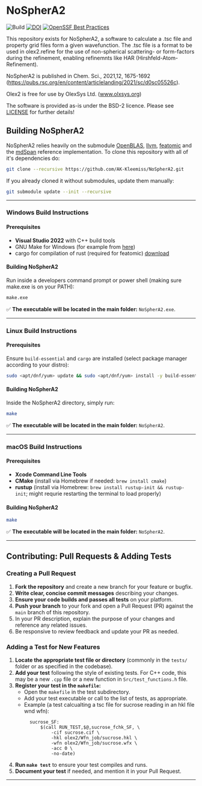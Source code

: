 # NoSpherA2

![Build](https://github.com/AK-Kleemiss/NoSpherA2/actions/workflows/c-cpp_all.yml/badge.svg)
[![DOI](https://img.shields.io/badge/DOI-10.1039/D0SC05526C-blue.svg)](https://doi.org/10.1039/D0SC05526C)
[![OpenSSF Best Practices](https://www.bestpractices.dev/projects/10849/badge)](https://www.bestpractices.dev/projects/10849)

This repository exists for NoSpherA2, a software to calculate a .tsc file and property grid files form a given wavefunction. The .tsc file is a format to be used in olex2.refine for the use of non-spherical scattering- or form-factors during the refinement, enabling refinemnts like HAR (Hirshfeld-Atom-Refinement).

NoSpherA2 is published in Chem. Sci., 2021,12, 1675-1692 (https://pubs.rsc.org/en/content/articlelanding/2021/sc/d0sc05526c).

Olex2 is free for use by OlexSys Ltd. (www.olxsys.org)

The software is provided as-is under the BSD-2 licence. Please see [LICENSE](./LICENSE) for further details!

## Building NoSpherA2
NoSpherA2 relies heavily on the submodule [OpenBLAS](https://github.com/OpenMathLib/OpenBLAS/tree/a64b75a2e00691b126a3c342a265f96fac98514f), [llvm](https://github.com/llvm/llvm-project/tree/2db262886f0c06c079e1b2808c4c14c16f8861b5), [featomic](https://github.com/metatensor/featomic) and the [mdSpan](https://github.com/kokkos/mdspan/tree/d34b447fbfdddfad63d2204923917e889ebe2e20) reference implementation. To clone this repository with all of it's dependencies do:

```sh
git clone --recursive https://github.com/AK-Kleemiss/NoSpherA2.git
```

If you already cloned it without submodules, update them manually:

```sh
git submodule update --init --recursive
```

---

### Windows Build Instructions
#### **Prerequisites**
- **Visual Studio 2022** with C++ build tools
- GNU Make for Windows (for example from [here](https://gnuwin32.sourceforge.net/packages/make.htm))
- cargo for compilation of rust (required for featomic) [download](https://www.rust-lang.org/tools/install)

#### **Building NoSpherA2**
Run inside a developers command prompt or power shell (making sure make.exe is on your PATH):

```ps
make.exe
```

✅ **The executable will be located in the main folder:** `NoSpherA2.exe`.

---

### Linux Build Instructions

#### **Prerequisites**
Ensure `build-essential` and `cargo` are installed (select package manager according to your distro):

```sh
sudo <apt/dnf/yum> update && sudo <apt/dnf/yum> install -y build-essential cargo
```

#### **Building NoSpherA2**
Inside the NoSpherA2 directory, simply run:

```sh
make
```

✅ **The executable will be located in the main folder:** `NoSpherA2`.

---

### macOS Build Instructions

#### **Prerequisites**
- **Xcode Command Line Tools**
- **CMake** (install via Homebrew if needed: `brew install cmake`)
- **rustup** (install via Homebrew: `brew install rustup-init && rustup-init`; might requrie restarting the terminal to load properly)

#### **Building NoSpherA2**

```sh
make
```

✅ **The executable will be located in the main folder:** `NoSpherA2`.

---

## Contributing: Pull Requests & Adding Tests

### Creating a Pull Request

1. **Fork the repository** and create a new branch for your feature or bugfix.
2. **Write clear, concise commit messages** describing your changes.
3. **Ensure your code builds and passes all tests** on your platform.
4. **Push your branch** to your fork and open a Pull Request (PR) against the `main` branch of this repository.
5. In your PR description, explain the purpose of your changes and reference any related issues.
6. Be responsive to review feedback and update your PR as needed.

### Adding a Test for New Features

1. **Locate the appropriate test file or directory** (commonly in the `tests/` folder or as specified in the codebase).
2. **Add your test** following the style of existing tests. For C++ code, this may be a new `.cpp` file or a new function in `Src/test_functions.h` file.
3. **Register your test in the `makefile`:**
    - Open the `makefile` in the test subdirectory.
    - Add your test executable or call to the list of tests, as appropriate.
    - Example (a test calcualting a tsc file for sucrose reading in an hkl file wnd wfn):
      ```
        sucrose_SF:
            $(call RUN_TEST,$@,sucrose_fchk_SF, \
                -cif sucrose.cif \
                -hkl olex2/Wfn_job/sucrose.hkl \
                -wfn olex2/Wfn_job/sucrose.wfx \
                -acc 0 \
                -no-date)
      ```
4. **Run `make test`** to ensure your test compiles and runs.
5. **Document your test** if needed, and mention it in your Pull Request.

---


